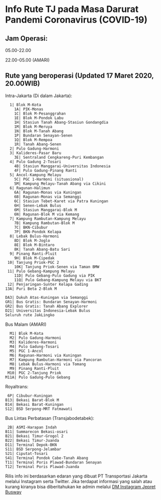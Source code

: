 # Info Rute TJ pada Masa Darurat Pandemi Coronavirus (COVID-19)

## Jam Operasi:
05.00-22.00

22.00-05.00 (AMARI)
  
  
## Rute yang beroperasi (Updated 17 Maret 2020, 20.00WIB)
Intra-Jakarta (Di dalam Jakarta):

	  1| Blok M-Kota
	 	1A| PIK-Monas
		1C| Blok M-Pesanggrahan
		1E| Blok M-Pondok Labu
		1H| Stasiun Tanah Abang-Stasiun Gondangdia
		1M| Blok M-Meruya
		1N| Blok M-Tanah Abang
		1P| Bundaran Senayan-Senen
		1Q| Blok M-Rempoa
		1R| Tanah Abang-Senen
	  2| Pulo Gadung-Harmoni
	  3| Kalideres-Pasar Baru
	 	3E| Sentraland Cengkareng-Puri Kembangan
	  4| Pulo Gadung 2-Tosari
	 	4B| Stasiun Manggarai-Universitas Indonesia
		4F| Pulo Gadung-Pinang Ranti
	  5| Ancol-Kampung Melayu
	 	5C| PGC 1-Harmoni (situasional)
	 	5M| Kampung Melayu-Tanah Abang via Cikini
	  6| Ragunan-Halimun
	 	6A| Ragunan-Monas via Kuningan
		6B| Ragunan-Monas via Semanggi
		6C| Stasiun Tebet-Karet via Patra Kuningan
		6H| Senen-Lebak Bulus
		6M| Stasiun Manggarai-Blok M
		6N| Ragunan-Blok M via Kemang
	  7| Kampung Rambutan-Kampung Melayu
	 	7B| Kampung Rambutan-Blok M
		7C| BKN-Cibubur		
	 	7P| BKN-Pondok Kelapa
	  8| Lebak Bulus-Harmoni
	 	8D| Blok M-Joglo
		8E| Blok M-Bintaro
		8K| Tanah Abang-Batu Sari
	  9| Pinang Ranti-Pluit
	 	9H| Blok M-Cipedak
	 10| Tanjung Priok-PGC 2
		10K| Tanjung Priok-Senen via Taman BMW
	 11| Pulo Gebang-Kampung Melayu
		11D| Pulo Gebang-Pulo Gadung via PIK
		11Q| Pulo Gebang-Kampung Melayu via BKT
	 12| Penjaringan-Sunter Kelapa Gading
	13A| Puri Beta 2-Blok M
	
	DA3| Dukuh Atas-Kuningan via Semanggi
	GR1| Bus Gratis: Bundaran Senayan-Harmoni
	GR2| Bus Gratis: Tanah Abang Explorer
	D21| Universitas Indonesia-Lebak Bulus
	Seluruh rute JakLingko
	
Bus Malam (AMARI)
	
	  M1| Blok M-Kota
	  M2| Pulo Gadung-Harmoni
	  M3| Kalideres-Harmoni
	  M4| Pulo Gadung-Tosari
	  M5| PGC 1-Ancol
	  M6| Ragunan-Harmoni via Kuningan
	  M7| Kampung Rambutan-Harmoni via Pancoran
	  M8| Lebak Bulus-Harmoni via Tomang
	  M9| Pinang Ranti-Pluit
	 M10| PGC 2-Tanjung Priok
	M11A| Pulo Gadung-Pulo Gebang
	
Royaltrans:

	 6P| Cibubur-Kuningan
	B13| Bekasi Barat-Blok M
	B14| Bekasi Barat-Kuningan
	S12| BSD Serpong-MRT Fatmawati
	
Bus Lintas Perbatasan (Transjabodetabek):

	 2B| ASMI-Harapan Indah
	B11| Summarecon Bekasi-osari
	B21| Bekasi Timur-Grogol 2
	B22| Bekasi Timur-Juanda
	D11| Terminal Depok-BKN
	S11| BSD Serpong-Jelambar
	S21| Ciputat-Tosari
	S41| Terminal Pondok Cabe-Tanah Abang
	T11| Terminal Poris Plawad-Bundaran Senayan
	T12| Terminal Poris Plawad-Juanda
	
Rilis info ini berdasarkan edaran yang dibuat PT Transportasi Jakarta melalui Instagram serta Twitter. Jika terdapat informasi yang salah atau kurang kiranya bisa diberitahukan ke admin melalui [DM Instagram Jepret Busway](https://instagram.com/jepretbusway)
